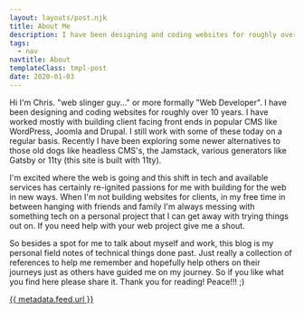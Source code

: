 ```yaml
---
layout: layouts/post.njk
title: About Me
description: I have been designing and coding websites for roughly over 10 years.
tags:
  - nav
navtitle: About
templateClass: tmpl-post
date: 2020-01-03
---
```


Hi I'm Chris. "web slinger guy..." or more formally "Web Developer". I have been designing and coding websites for roughly over 10 years. I have worked mostly with building client facing front ends in popular CMS like WordPress, Joomla and Drupal. I still work with some of these today on a regular basis. Recently I have been exploring some newer alternatives to those old dogs like headless CMS's, the Jamstack, various generators like Gatsby or 11ty (this site is built with 11ty).

I'm excited where the web is going and this shift in tech and available services has certainly re-ignited passions for me with building for the web in new ways. When I'm not building websites for clients, in my free time in between hanging with friends and family I'm always messing with something tech on a personal project that I can get away with trying things out on. If you need help with your web project give me a shout.

So besides a spot for me to talk about myself and work, this blog is my personal field notes of technical things done past. Just really a collection of references to help me remember and hopefully help others on their journeys just as others have guided me on my journey. So if you like what you find here please share it. Thank you for reading! Peace!!! ;)

<a href="{{ metadata.feed.url }}">{{ metadata.feed.url }}</a></p>
